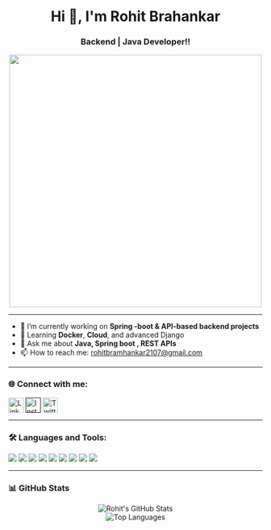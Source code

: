 <h1 align="center">Hi 👋, I'm Rohit Brahankar</h1>
<h3 align="center">Backend | Java  Developer!!</h3>

<p align="center">
  <img src="https://cdn.dribbble.com/users/1162077/screenshots/3848914/programmer.gif" width="500"/>
</p>

---

- 🔭 I’m currently working on **Spring -boot  & API-based backend projects**
- 🌱 Learning **Docker**, **Cloud**, and advanced Django
- 💬 Ask me about **Java, Spring boot , REST APIs**
- 📫 How to reach me: rohitbramhankar2107@gmail.com


---

### 🌐 Connect with me:

<p>
  <a href="www.linkedin.com/in/rohit-bramhankar-a4472b220" target="blank"><img align="center" src="https://cdn.jsdelivr.net/npm/simple-icons@v3/icons/linkedin.svg" alt="LinkedIn" height="30" width="30" /></a>
  <a href="" target="blank"><img align="center" src="https://cdn.jsdelivr.net/npm/simple-icons@v3/icons/instagram.svg" alt="Instagram" height="30" width="30" /></a>
  <a href=" target="blank"><img align="center" src="https://cdn.jsdelivr.net/npm/simple-icons@v3/icons/twitter.svg" alt="Twitter" height="30" width="30" /></a>
</p>

---

### 🛠️ Languages and Tools:

<p>
  <img src="https://img.icons8.com/color/48/000000/c-programming.png"/>
  <img src="https://img.icons8.com/color/48/000000/c-plus-plus-logo.png"/>
  <img src="https://img.icons8.com/color/48/000000/css3.png"/>
  <img src="https://img.icons8.com/color/48/000000/react-native.png"/>
  
  <img src="https://img.icons8.com/color/48/000000/html-5--v1.png"/>
  <img src="https://img.icons8.com/color/48/000000/java-coffee-cup-logo.png"/>
  <img src="https://img.icons8.com/color/48/000000/javascript--v1.png"/>
  <img src="https://img.icons8.com/color/48/000000/linux.png"/>
  <img src="https://img.icons8.com/color/48/000000/python--v1.png"/>
</p>

---

### 📊 GitHub Stats

<p align="center">
  <img src="https://github-readme-stats.vercel.app/api?username=Rohitbrahankar&show_icons=true&theme=default" alt="Rohit's GitHub Stats" />
  <br/>
  <img src="https://github-readme-stats.vercel.app/api/top-langs/?username=Rohitbrahankar&layout=compact" alt="Top Languages" />
</p>
